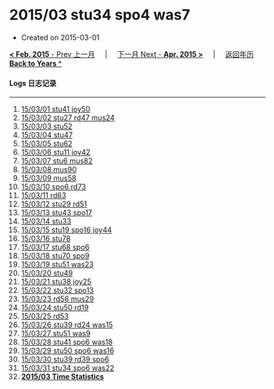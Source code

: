 # 2015/03 stu34 spo4 was7

- Created on 2015-03-01

[**< Feb. 2015** - Prev 上一月](/lifelogs/2015/02/index.md) &nbsp; &nbsp; | &nbsp; &nbsp; [下一月 Next - **Apr. 2015 >**](/lifelogs/2015/04/index.md) &nbsp; &nbsp; |  &nbsp; &nbsp; [返回年历 **Back to Years ^**](/lifelogs)
<br/>
#### Logs 日志记录
---
1. [15/03/01 stu41 joy50](/lifelogs/2015/03/d01.md)
2. [15/03/02 stu27 rd47 mus24](/lifelogs/2015/03/d02.md)
3. [15/03/03 stu52](/lifelogs/2015/03/d03.md)
4. [15/03/04 stu47](/lifelogs/2015/03/d04.md)
5. [15/03/05 stu62](/lifelogs/2015/03/d05.md)
6. [15/03/06 stu11 joy42](/lifelogs/2015/03/d06.md)
7. [15/03/07 stu6 mus82](/lifelogs/2015/03/d07.md)
8. [15/03/08 mus90](/lifelogs/2015/03/d08.md)
9. [15/03/09 mus58](/lifelogs/2015/03/d09.md)
10. [15/03/10 spo6 rd73](/lifelogs/2015/03/d10.md)
11. [15/03/11 rd63](/lifelogs/2015/03/d11.md)
12. [15/03/12 stu29  rd51](/lifelogs/2015/03/d12.md)
13. [15/03/13 stu43 spo17](/lifelogs/2015/03/d13.md)
14. [15/03/14 stu33](/lifelogs/2015/03/d14.md)
15. [15/03/15 stu19 spo16 joy44](/lifelogs/2015/03/d15.md)
16. [15/03/16 stu78](/lifelogs/2015/03/d16.md)
17. [15/03/17 stu68 spo6](/lifelogs/2015/03/d17.md)
18. [15/03/18 stu70 spo9](/lifelogs/2015/03/d18.md)
19. [15/03/19 stu51 was23](/lifelogs/2015/03/d19.md)
20. [15/03/20 stu49](/lifelogs/2015/03/d20.md)
21. [15/03/21 stu38 joy25](/lifelogs/2015/03/d21.md)
22. [15/03/22 stu32 spo13](/lifelogs/2015/03/d22.md)
23. [15/03/23 rd56 mus29](/lifelogs/2015/03/d23.md)
24. [15/03/24 stu50 rd19](/lifelogs/2015/03/d24.md)
25. [15/03/25 rd53](/lifelogs/2015/03/d25.md)
26. [15/03/26 stu39 rd24 was15](/lifelogs/2015/03/d26.md)
27. [15/03/27 stu51 was9](/lifelogs/2015/03/d27.md)
28. [15/03/28 stu41 spo6 was18](/lifelogs/2015/03/d28.md)
29. [15/03/29 stu50 spo6 was16](/lifelogs/2015/03/d29.md)
30. [15/03/30 stu39 rd39 spo6](/lifelogs/2015/03/d30.md)
31. [15/03/31 stu34 spo6 was22](/lifelogs/2015/03/d31.md)
32. **[2015/03 Time Statistics](/lifelogs/2015/03/time_stat.md)**
